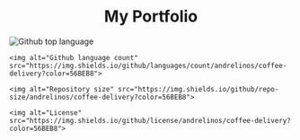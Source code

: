 <h1 align="center">My Portfolio</h1>

<p align="start">
    <img alt="Github top language" src="https://img.shields.io/github/languages/top/andrelinos/coffee-delivery?color=56BEB8">

    <img alt="Github language count" src="https://img.shields.io/github/languages/count/andrelinos/coffee-delivery?color=56BEB8">

    <img alt="Repository size" src="https://img.shields.io/github/repo-size/andrelinos/coffee-delivery?color=56BEB8">

    <img alt="License" src="https://img.shields.io/github/license/andrelinos/coffee-delivery?color=56BEB8">